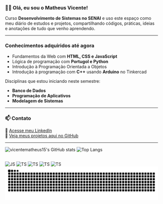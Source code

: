 
### 👨‍💻 Olá, eu sou o Matheus Vicente!

Curso **Desenvolvimento de Sistemas no SENAI** e uso este espaço como meu diário de estudos e projetos, compartilhando códigos, práticas, ideias e anotações de tudo que venho aprendendo.

---

### Conhecimentos adquiridos até agora

-  Fundamentos da Web com **HTML, CSS e JavaScript**  
-  Lógica de programação com **Portugol e Python**
-  Introdução à Programação Orientada a Objetos
-  Introdução à programação com **C++** usando **Arduino** no Tinkercad  

 Disciplinas que estou iniciando neste semestre:
-  **Banco de Dados**
-  **Programação de Aplicativos**
-  **Modelagem de Sistemas**

---

### 📫 Contato

📎  [Acesse meu LinkedIn](https://www.linkedin.com/in/vicentematheus15)  
📂 [Veja meus projetos aqui no GitHub](https://github.com/vicentematheus15)

---


<div>
    <div>
        <img src="https://github-readme-stats.vercel.app/api?username=vicentematheus15&hide=issues,stars,contribs&show_icons=true&theme=dark&hide_rank=true" alt="vicentematheus15's GitHub stats" style="height: 160px;>
    </div>
    <div>
        <a href="https://github.com/vicentematheus15/github-readme-stats">
            <img src="https://github-readme-stats.vercel.app/api/top-langs/?username=vicentematheus15&layout=compact&langs_count=20&theme=dark" alt="Top Langs" style="height: 160px;">
        </a>
    </div>
</div>

##
<div style="display: inline-block">           
<img align="center" alt="JS" heitgh="50" width="40" src="https://cdn.jsdelivr.net/gh/devicons/devicon/icons/javascript/javascript-original.svg"/> 
<img align="center" alt="TS" heitgh="50" width="40" src="https://cdn.jsdelivr.net/gh/devicons/devicon/icons/html5/html5-original.svg" /> 
<img align="center" alt="TS" heitgh="50" width="40" src="https://cdn.jsdelivr.net/gh/devicons/devicon/icons/css3/css3-original.svg" /> 
<img align="center" alt="TS" heitgh="50" width="40" src="https://cdn.jsdelivr.net/gh/devicons/devicon@latest/icons/python/python-original.svg" />
<img align="center" alt="TS" heitgh="50" width="40" src="https://cdn.jsdelivr.net/gh/devicons/devicon@latest/icons/cplusplus/cplusplus-original.svg" />    
          
<picture>
  <source media="(prefers-color-scheme: dark)" srcset="https://raw.githubusercontent.com/vicentematheus15/vicentematheus15/output/github-contribution-grid-snake-dark.svg">
  <source media="(prefers-color-scheme: light)" srcset="https://raw.githubusercontent.com/vicentematheus15/vicentematheus15/output/github-contribution-grid-snake.svg">
  <img alt="github contribution grid snake animation" src="https://raw.githubusercontent.com/vicentematheus15/vicentematheus15/output/github-contribution-grid-snake.svg">
</picture>
</div>

